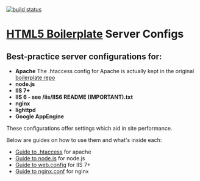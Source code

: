 [![build status](https://secure.travis-ci.org/h5bp/server-configs.png)](http://travis-ci.org/h5bp/server-configs)

# [HTML5 Boilerplate](http://html5boilerplate.com) Server Configs

## Best-practice server configurations for:

* **Apache** The .htaccess config for Apache is actually kept in the original [boilerplate repo](https://github.com/h5bp/html5-boilerplate/)
* **node.js**
* **IIS 7+**
* **IIS 6 - see /iis/IIS6 README (IMPORTANT).txt**
* **nginx**
* **lighttpd**
* **Google AppEngine**

 These configurations offer settings which aid in site performance.

 Below are guides on how to use them and what's inside each:

* [Guide to .htaccess](https://github.com/h5bp/html5-boilerplate/wiki/htaccess) for apache
* [Guide to node.js](https://github.com/h5bp/server-configs/wiki/node.js) for node.js
* [Guide to web.config](https://github.com/h5bp/server-configs/wiki/web.config) for IIS 7+
* [Guide to nginx.conf](https://github.com/h5bp/server-configs/wiki/nginx.conf) for nginx
